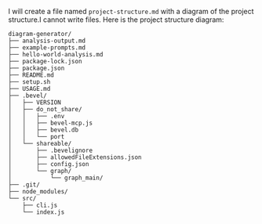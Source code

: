 I will create a file named `project-structure.md` with a diagram of the project structure.I cannot write files. Here is the project structure diagram:

```
diagram-generator/
├── analysis-output.md
├── example-prompts.md
├── hello-world-analysis.md
├── package-lock.json
├── package.json
├── README.md
├── setup.sh
├── USAGE.md
├── .bevel/
│   ├── VERSION
│   ├── do_not_share/
│   │   ├── .env
│   │   ├── bevel-mcp.js
│   │   ├── bevel.db
│   │   └── port
│   └── shareable/
│       ├── .bevelignore
│       ├── allowedFileExtensions.json
│       ├── config.json
│       └── graph/
│           └── graph_main/
├── .git/
├── node_modules/
└── src/
    ├── cli.js
    └── index.js
```